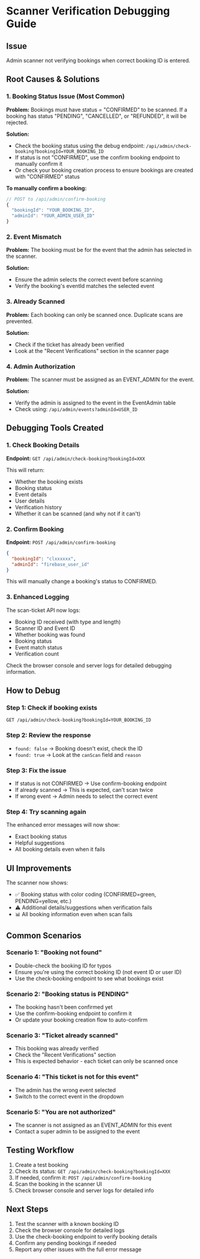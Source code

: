# Scanner Verification Debugging Guide

## Issue

Admin scanner not verifying bookings when correct booking ID is entered.

## Root Causes & Solutions

### 1. **Booking Status Issue (Most Common)**

**Problem:** Bookings must have status = "CONFIRMED" to be scanned. If a booking has status "PENDING", "CANCELLED", or "REFUNDED", it will be rejected.

**Solution:**

- Check the booking status using the debug endpoint: `/api/admin/check-booking?bookingId=YOUR_BOOKING_ID`
- If status is not "CONFIRMED", use the confirm booking endpoint to manually confirm it
- Or check your booking creation process to ensure bookings are created with "CONFIRMED" status

**To manually confirm a booking:**

```javascript
// POST to /api/admin/confirm-booking
{
  "bookingId": "YOUR_BOOKING_ID",
  "adminId": "YOUR_ADMIN_USER_ID"
}
```

### 2. **Event Mismatch**

**Problem:** The booking must be for the event that the admin has selected in the scanner.

**Solution:**

- Ensure the admin selects the correct event before scanning
- Verify the booking's eventId matches the selected event

### 3. **Already Scanned**

**Problem:** Each booking can only be scanned once. Duplicate scans are prevented.

**Solution:**

- Check if the ticket has already been verified
- Look at the "Recent Verifications" section in the scanner page

### 4. **Admin Authorization**

**Problem:** The scanner must be assigned as an EVENT_ADMIN for the event.

**Solution:**

- Verify the admin is assigned to the event in the EventAdmin table
- Check using: `/api/admin/events?adminId=USER_ID`

## Debugging Tools Created

### 1. Check Booking Details

**Endpoint:** `GET /api/admin/check-booking?bookingId=XXX`

This will return:

- Whether the booking exists
- Booking status
- Event details
- User details
- Verification history
- Whether it can be scanned (and why not if it can't)

### 2. Confirm Booking

**Endpoint:** `POST /api/admin/confirm-booking`

```json
{
  "bookingId": "clxxxxxx",
  "adminId": "firebase_user_id"
}
```

This will manually change a booking's status to CONFIRMED.

### 3. Enhanced Logging

The scan-ticket API now logs:

- Booking ID received (with type and length)
- Scanner ID and Event ID
- Whether booking was found
- Booking status
- Event match status
- Verification count

Check the browser console and server logs for detailed debugging information.

## How to Debug

### Step 1: Check if booking exists

```
GET /api/admin/check-booking?bookingId=YOUR_BOOKING_ID
```

### Step 2: Review the response

- `found: false` → Booking doesn't exist, check the ID
- `found: true` → Look at the `canScan` field and `reason`

### Step 3: Fix the issue

- If status is not CONFIRMED → Use confirm-booking endpoint
- If already scanned → This is expected, can't scan twice
- If wrong event → Admin needs to select the correct event

### Step 4: Try scanning again

The enhanced error messages will now show:

- Exact booking status
- Helpful suggestions
- All booking details even when it fails

## UI Improvements

The scanner now shows:

- ✅ Booking status with color coding (CONFIRMED=green, PENDING=yellow, etc.)
- ⚠️ Additional details/suggestions when verification fails
- 📊 All booking information even when scan fails

## Common Scenarios

### Scenario 1: "Booking not found"

- Double-check the booking ID for typos
- Ensure you're using the correct booking ID (not event ID or user ID)
- Use the check-booking endpoint to see what bookings exist

### Scenario 2: "Booking status is PENDING"

- The booking hasn't been confirmed yet
- Use the confirm-booking endpoint to confirm it
- Or update your booking creation flow to auto-confirm

### Scenario 3: "Ticket already scanned"

- This booking was already verified
- Check the "Recent Verifications" section
- This is expected behavior - each ticket can only be scanned once

### Scenario 4: "This ticket is not for this event"

- The admin has the wrong event selected
- Switch to the correct event in the dropdown

### Scenario 5: "You are not authorized"

- The scanner is not assigned as an EVENT_ADMIN for this event
- Contact a super admin to be assigned to the event

## Testing Workflow

1. Create a test booking
2. Check its status: `GET /api/admin/check-booking?bookingId=XXX`
3. If needed, confirm it: `POST /api/admin/confirm-booking`
4. Scan the booking in the scanner UI
5. Check browser console and server logs for detailed info

## Next Steps

1. Test the scanner with a known booking ID
2. Check the browser console for detailed logs
3. Use the check-booking endpoint to verify booking details
4. Confirm any pending bookings if needed
5. Report any other issues with the full error message
